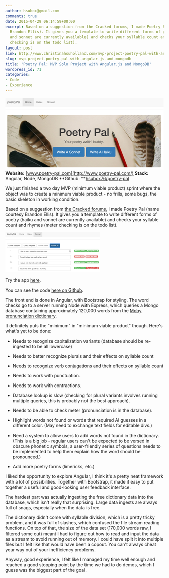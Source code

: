 ```yaml
---
author: hsubox@gmail.com
comments: true
date: 2015-04-29 06:14:59+00:00
excerpt: Based on a suggestion from the Cracked forums, I made Poetry Pal (name courtesy
  Brandon Ellis). It gives you a template to write different forms of poetry (haiku
  and sonnet are currently available) and checks your syllable count and rhymes (meter
  checking is on the todo list).
layout: post
link: http://www.christinahsuholland.com/mvp-project-poetry-pal-with-angular-js-and-mongodb/
slug: mvp-project-poetry-pal-with-angular-js-and-mongodb
title: 'Poetry Pal: MVP Solo Project with Angular.js and MongoDB'
wordpress_id: 71
categories:
- Code
- Experience
---
```


**[![Screenshot 2015-04-28 23.16.35](/images/2015/04/Screenshot-2015-04-28-23.16.35-1024x464.png)](http://www.poetry-pal.com)Website:** [www.poetry-pal.com](http://www.poetry-pal.com/)
**Stack:** Angular, Node, MongoDB
**Github: **[hsubox76/poetry-pal](https://github.com/hsubox76/poetry-pal)


We just finished a two day MVP (minimum viable product) sprint where the object was to create a minimum viable product - no frills, some bugs, the basic skeleton in working condition.

Based on a suggestion from [the Cracked forums](http://www.cracked.com/forums/), I made Poetry Pal (name courtesy Brandon Ellis). It gives you a template to write different forms of poetry (haiku and sonnet are currently available) and checks your syllable count and rhymes (meter checking is on the todo list).

<!-- more -->

[![Screenshot 2015-04-28 22.44.34](/images/2015/04/Screenshot-2015-04-28-22.44.34-300x127.png)](/images/2015/04/Screenshot-2015-04-28-22.44.34.png)

Try the app [here](https://poetry-pal.herokuapp.com/index.html#).

You can see the code [here on Github](https://github.com/hsubox76/poetry-pal).

The front end is done in Angular, with Bootstrap for styling. The word checks go to a server running Node with Express, which queries a Mongo database containing approximately 120,000 words from the [Moby pronunciation dictionary](http://icon.shef.ac.uk/Moby/mpron.html).

It definitely puts the "minimum" in "minimum viable product" though. Here's what's yet to be done:



	
  * Needs to recognize capitalization variants (database should be re-ingested to be all lowercase)

	
  * Needs to better recognize plurals and their effects on syllable count

	
  * Needs to recognize verb conjugations and their effects on syllable count

	
  * Needs to work with punctuation.

	
  * Needs to work with contractions.

	
  * Database lookup is slow (checking for plural variants involves running multiple queries, this is probably not the best approach).

	
  * Needs to be able to check meter (pronunciation is in the database).

	
  * Highlight words not found or words that required AI guesses in a different color. (May need to exchange text fields for editable divs.)

	
  * Need a system to allow users to add words not found in the dictionary. (This is a big job - regular users can't be expected to be versed in obscure phonetic symbols, a user-friendly series of questions needs to be implemented to help them explain how the word should be pronounced.)

	
  * Add more poetry forms (limericks, etc.)


I liked the opportunity to explore Angular, I think it's a pretty neat framework with a lot of possibilities. Together with Bootstrap, it made it easy to put together a useful and good-looking user feedback interface.

The hardest part was actually ingesting the free dictionary data into the database, which isn't really that surprising. Large data ingests are always full of snags, especially when the data is free.

The dictionary didn't come with syllable division, which is a pretty tricky problem, and it was full of slashes, which confused the file stream reading functions. On top of that, the size of the data set (170,000 words raw, I filtered some out) meant I had to figure out how to read and input the data as a stream to avoid running out of memory. I could have split it into multiple files but I felt like that would have been a copout. You can't always cheat your way out of your inefficiency problems.

Anyway, good experience, I felt like I managed my time well enough and reached a good stopping point by the time we had to do demos, which I guess was the biggest part of the goal.
